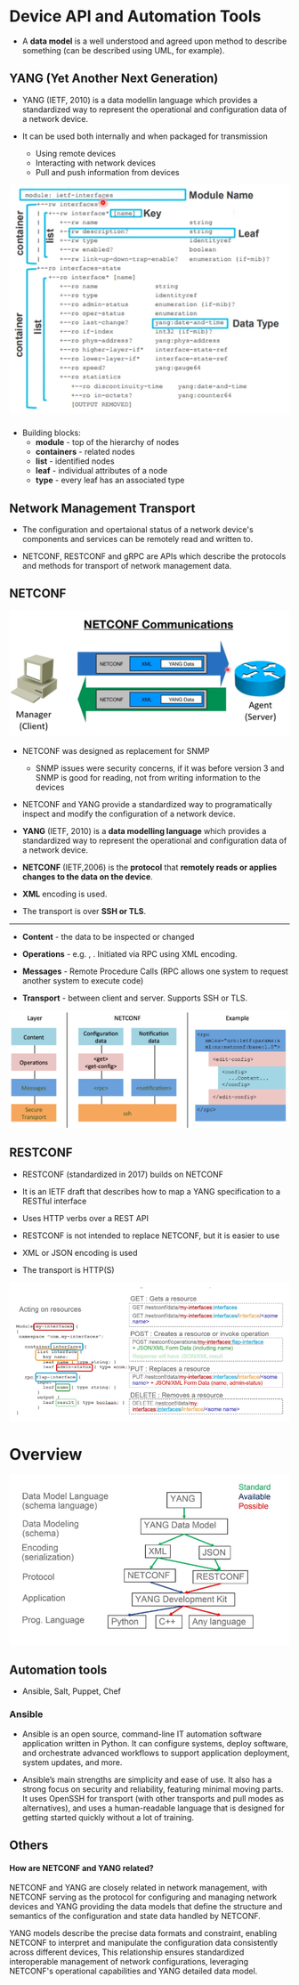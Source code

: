 # Device API and Automation Tools

- A **data model** is a well understood and agreed upon method to describe something (can be described using UML, for example).

## YANG (Yet Another Next Generation)

- YANG (IETF, 2010) is a data modellin language which provides a standardized way to represent the operational and configuration data of a network device.

- It can be used both internally and when packaged for transmission
    - Using remote devices
    - Interacting with network devices
    - Pull and push information from devices

![yang](assets/yang.png)

- Building blocks:
    - **module** - top of the hierarchy of nodes
    - **containers** - related nodes
    - **list** - identified nodes
    - **leaf** - individual attributes of a node
    - **type** - every leaf has an associated type

## Network Management Transport

- The configuration and opertaional status of a network device's components and services can be remotely read and written to.

- NETCONF, RESTCONF and gRPC are APIs which describe the protocols and methods for transport of network management data.

## NETCONF

![netconf communications](assets/netconf-communication.png)

- NETCONF was designed as replacement for SNMP
    - SNMP issues were security concerns, if it was before version 3 and SNMP is good for reading, not from writing information to the devices

- NETCONF and YANG provide a standardized way to programatically inspect and modify the configuration of a network device.

- **YANG** (IETF, 2010) is a **data modelling language** which provides a standardized way to represent the operational and configuration data of a network device.

- **NETCONF** (IETF,2006) is the **protocol** that **remotely reads or applies changes to the data on the device**.

- **XML** encoding is used.

- The transport is over **SSH or TLS**.

---

- **Content** - the data to be inspected or changed

- **Operations** - e.g. <get-config>, <edit-config>. Initiated via RPC using XML encoding.

- **Messages** - Remote Procedure Calls (RPC allows one system to request another system to execute code)

- **Transport** - between client and server. Supports SSH or TLS.

![netconf operations](assets/netconf.png)

## RESTCONF

- RESTCONF (standardized in 2017) builds on NETCONF

- It is an IETF draft that describes how to map a YANG specification to a RESTful interface

- Uses HTTP verbs over a REST API

- RESTCONF is not intended to replace NETCONF, but it is easier to use

- XML or JSON encoding is used

- The transport is HTTP(S)

![restconf](assets/restconf.png)

# Overview

![overview](assets/yang-restconf-netconf-overview.png)

## Automation tools

- Ansible, Salt, Puppet, Chef


### Ansible

- Ansible is an open source, command-line IT automation software application written in Python. It can configure systems, deploy software, and orchestrate advanced workflows to support application deployment, system updates, and more.

- Ansible’s main strengths are simplicity and ease of use. It also has a strong focus on security and reliability, featuring minimal moving parts. It uses OpenSSH for transport (with other transports and pull modes as alternatives), and uses a human-readable language that is designed for getting started quickly without a lot of training.

## Others

#### How are NETCONF and YANG related?

NETCONF and YANG are closely related in network management, with NETCONF serving as the protocol for configuring and managing network devices and YANG providing the data models that define the structure and semantics of the configuration and state data handled by NETCONF.

YANG models describe the precise data formats and constraint, enabling NETCONF to interpret and manipulate the configuration data consistently across different devices, This relationship ensures standardized interoperable management of network configurations, leveraging NETCONF's operational capabilities and YANG detailed data model.